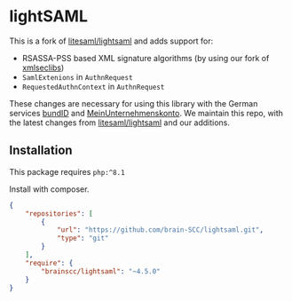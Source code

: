# lightSAML

This is a fork of [litesaml/lightsaml](https://github.com/litesaml/lightsaml) and adds support for:

- RSASSA-PSS based XML signature algorithms (by using our fork of [xmlseclibs](https://github.com/brain-SCC/xmlseclibs))
- `SamlExtenions` in `AuthnRequest`
- `RequestedAuthnContext` in `AuthnRequest`

These changes are necessary for using this library with the German services [bundID](https://id.bund.de) and [MeinUnternehmenskonto](https://mein-unternehmenskonto.de). We maintain this repo, with the latest changes from [litesaml/lightsaml](https://github.com/litesaml/lightsaml) and our additions.

## Installation

This package requires `php:^8.1`

Install with composer.

```json
{
    "repositories": [
        {
            "url": "https://github.com/brain-SCC/lightsaml.git",
            "type": "git"
        }
    ],
    "require": {
        "brainscc/lightsaml": "~4.5.0"
    }
}
```
